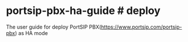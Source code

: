 # portsip-pbx-ha-guide	# deploy
The user guide for deploy PortSIP PBX(https://www.portsip.com/portsip-pbx) as HA mode